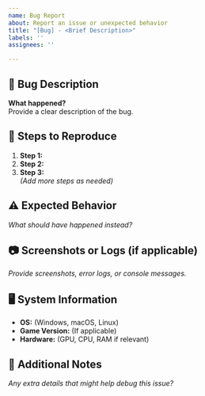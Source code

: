 ```yaml
---
name: Bug Report
about: Report an issue or unexpected behavior
title: "[Bug] - <Brief Description>"
labels: ''
assignees: ''

---
```


## 🐛 Bug Description  
**What happened?**  
Provide a clear description of the bug.

## 🎯 Steps to Reproduce  
1. **Step 1:**  
2. **Step 2:**  
3. **Step 3:**  
_(Add more steps as needed)_

## ⚠️ Expected Behavior  
_What should have happened instead?_

## 📷 Screenshots or Logs (if applicable)  
_Provide screenshots, error logs, or console messages._

## 🖥 System Information  
- **OS:** (Windows, macOS, Linux)  
- **Game Version:** (If applicable)  
- **Hardware:** (GPU, CPU, RAM if relevant)

## 🔗 Additional Notes  
_Any extra details that might help debug this issue?_
